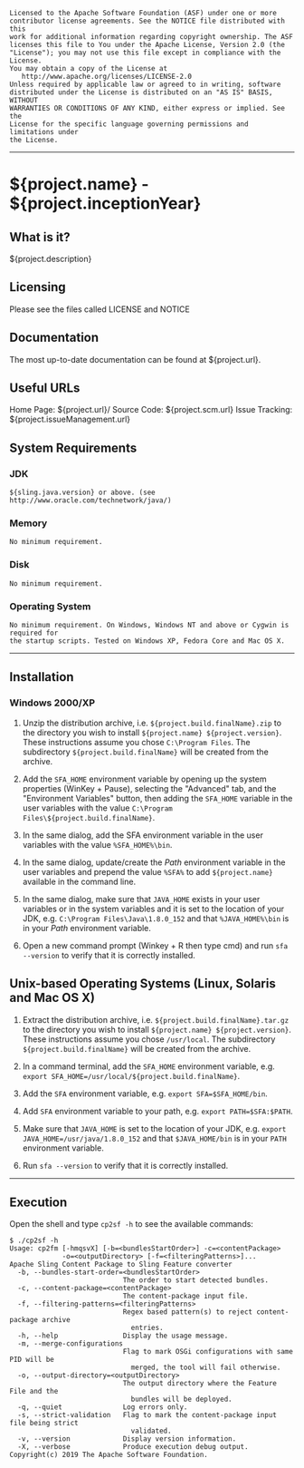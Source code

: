 ```
Licensed to the Apache Software Foundation (ASF) under one or more
contributor license agreements. See the NOTICE file distributed with this
work for additional information regarding copyright ownership. The ASF
licenses this file to You under the Apache License, Version 2.0 (the
"License"); you may not use this file except in compliance with the License.
You may obtain a copy of the License at
   http://www.apache.org/licenses/LICENSE-2.0
Unless required by applicable law or agreed to in writing, software
distributed under the License is distributed on an "AS IS" BASIS, WITHOUT
WARRANTIES OR CONDITIONS OF ANY KIND, either express or implied. See the
License for the specific language governing permissions and limitations under
the License.
```

-----

# ${project.name} - ${project.inceptionYear}

## What is it?

  ${project.description}

## Licensing

  Please see the files called LICENSE and NOTICE

## Documentation

  The most up-to-date documentation can be found at ${project.url}.

## Useful URLs

  Home Page:          ${project.url}/
  Source Code:        ${project.scm.url}
  Issue Tracking:     ${project.issueManagement.url}

## System Requirements

### JDK

    ${sling.java.version} or above. (see http://www.oracle.com/technetwork/java/)

### Memory

    No minimum requirement.

### Disk

    No minimum requirement.

###  Operating System

    No minimum requirement. On Windows, Windows NT and above or Cygwin is required for
    the startup scripts. Tested on Windows XP, Fedora Core and Mac OS X.

---

## Installation

### Windows 2000/XP

  1) Unzip the distribution archive, i.e. `${project.build.finalName}.zip` to the directory you wish to install `${project.name} ${project.version}`.
These instructions assume you chose `C:\Program Files`.
The subdirectory `${project.build.finalName}` will be created from the archive.

  2) Add the `SFA_HOME` environment variable by opening up the system properties (WinKey + Pause), selecting the "Advanced" tab, and the "Environment Variables" button, then adding the `SFA_HOME` variable in the user variables with the value `C:\Program Files\${project.build.finalName}`.

  3) In the same dialog, add the SFA environment variable in the user variables with the value `%SFA_HOME%\bin`.

  4) In the same dialog, update/create the _Path_ environment variable in the user variables and prepend the value `%SFA%` to add `${project.name}` available in the command line.

  5) In the same dialog, make sure that `JAVA_HOME` exists in your user variables or in the system variables and it is set to the location of your JDK, e.g. `C:\Program Files\Java\1.8.0_152` and that `%JAVA_HOME%\bin` is in your _Path_ environment variable.

  6) Open a new command prompt (Winkey + R then type cmd) and run `sfa --version` to verify that it is correctly installed.

## Unix-based Operating Systems (Linux, Solaris and Mac OS X)

  1) Extract the distribution archive, i.e. `${project.build.finalName}.tar.gz` to the directory you wish to install `${project.name} ${project.version}`.
These instructions assume you chose `/usr/local`.
The subdirectory `${project.build.finalName}` will be created from the archive.

  2) In a command terminal, add the `SFA_HOME` environment variable, e.g.
        `export SFA_HOME=/usr/local/${project.build.finalName}`.

  3) Add the `SFA` environment variable, e.g. `export SFA=$SFA_HOME/bin`.

  4) Add `SFA` environment variable to your path, e.g. `export PATH=$SFA:$PATH`.

  5) Make sure that `JAVA_HOME` is set to the location of your JDK, e.g. `export JAVA_HOME=/usr/java/1.8.0_152` and that `$JAVA_HOME/bin` is in your `PATH` environment variable.

  6) Run `sfa --version` to verify that it is correctly installed.

---

## Execution

  Open the shell and type `cp2sf -h` to see the available commands:

```
$ ./cp2sf -h
Usage: cp2fm [-hmqsvX] [-b=<bundlesStartOrder>] -c=<contentPackage>
             -o=<outputDirectory> [-f=<filteringPatterns>]...
Apache Sling Content Package to Sling Feature converter
  -b, --bundles-start-order=<bundlesStartOrder>
                            The order to start detected bundles.
  -c, --content-package=<contentPackage>
                            The content-package input file.
  -f, --filtering-patterns=<filteringPatterns>
                            Regex based pattern(s) to reject content-package archive
                              entries.
  -h, --help                Display the usage message.
  -m, --merge-configurations
                            Flag to mark OSGi configurations with same PID will be
                              merged, the tool will fail otherwise.
  -o, --output-directory=<outputDirectory>
                            The output directory where the Feature File and the
                              bundles will be deployed.
  -q, --quiet               Log errors only.
  -s, --strict-validation   Flag to mark the content-package input file being strict
                              validated.
  -v, --version             Display version information.
  -X, --verbose             Produce execution debug output.
Copyright(c) 2019 The Apache Software Foundation.
```
